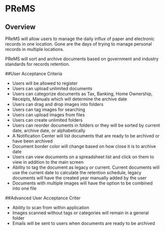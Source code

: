 # PReMS

## Overview
PReMS will allow users to manage the daily influx of paper and electronic records in one location. Gone are the days of trying to manage personal records in multiple locations.

PReMS will sort and archive documents based on government and industry standards for records retention.

##User Acceptance Criteria

* Users will be allowed to register
* Users can upload unlimited documents
* Users can categorize documents as Tax, Banking, Home Ownership, Receipts, Manuals which will determine the archive date
* Users can drag and drop images into folders
* Users can tag images for searching
* Users can upload images from files
* Users can create unlimited folders
* Users can reorder documents in folders or they will be sorted by current date, archive date, or alphabetically 
* A Notification Center will list documents that are ready to be archived or have been archived
* Document border color will change based on how close it is to archive date
* Users can view documents on a spreadsheet list and click on them to view in addition to the main screen
* Ability to tag the document as legacy or current. Current documents will use the current date to calculate the retention schedule, legacy documents will have the created year manually added by the user
* Documents with multiple images will have the option to be combined into one file

##Advanced User Acceptance Criter

* Ability to scan from within application
* Images scanned without tags or categories will remain in a general folder
* Emails will be sent to users when documents are ready to be archived 
